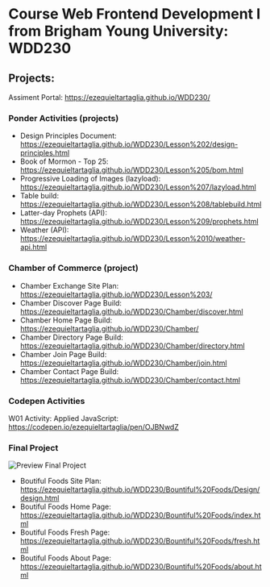 # Course Web Frontend Development I from Brigham Young University: WDD230

## Projects:

Assiment Portal: https://ezequieltartaglia.github.io/WDD230/

### Ponder Activities (projects)

- Design Principles Document:  https://ezequieltartaglia.github.io/WDD230/Lesson%202/design-principles.html
- Book of Mormon - Top 25: https://ezequieltartaglia.github.io/WDD230/Lesson%205/bom.html
- Progressive Loading of Images (lazyload): https://ezequieltartaglia.github.io/WDD230/Lesson%207/lazyload.html
- Table build: https://ezequieltartaglia.github.io/WDD230/Lesson%208/tablebuild.html
- Latter-day Prophets (API): https://ezequieltartaglia.github.io/WDD230/Lesson%209/prophets.html
- Weather (API): https://ezequieltartaglia.github.io/WDD230/Lesson%2010/weather-api.html

### Chamber of Commerce (project)

- Chamber Exchange Site Plan: https://ezequieltartaglia.github.io/WDD230/Lesson%203/
- Chamber Discover Page Build: https://ezequieltartaglia.github.io/WDD230/Chamber/discover.html
- Chamber Home Page Build: https://ezequieltartaglia.github.io/WDD230/Chamber/
- Chamber Directory Page Build: https://ezequieltartaglia.github.io/WDD230/Chamber/directory.html
- Chamber Join Page Build: https://ezequieltartaglia.github.io/WDD230/Chamber/join.html
- Chamber Contact Page Build: https://ezequieltartaglia.github.io/WDD230/Chamber/contact.html

### Codepen Activities

W01 Activity: Applied JavaScript: https://codepen.io/ezequieltartaglia/pen/OJBNwdZ

### Final Project

![Preview Final Project](https://github.com/EzequielTartaglia/WDD230/assets/96756615/17eb4436-e11f-4973-8ecb-5f95c0583aa8)

- Boutiful Foods Site Plan: https://ezequieltartaglia.github.io/WDD230/Bountiful%20Foods/Design/design.html
- Boutiful Foods Home Page: https://ezequieltartaglia.github.io/WDD230/Bountiful%20Foods/index.html
- Boutiful Foods Fresh Page: https://ezequieltartaglia.github.io/WDD230/Bountiful%20Foods/fresh.html
- Boutiful Foods About Page: https://ezequieltartaglia.github.io/WDD230/Bountiful%20Foods/about.html
